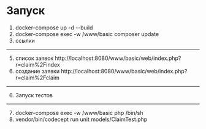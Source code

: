 # Запуск
1. docker-compose up -d --build 
2. docker-compose exec -w /www/basic composer update
3. ссылки
---
5. список заявок http://localhost:8080/www/basic/web/index.php?r=claim%2Findex
5. создание заявки http://localhost:8080/www/basic/web/index.php?r=claim%2Fclaim
---
6. Запуск тестов
---
7. docker-compose exec -w /www/basic php /bin/sh 
8. vendor/bin/codecept run unit models/ClaimTest.php


